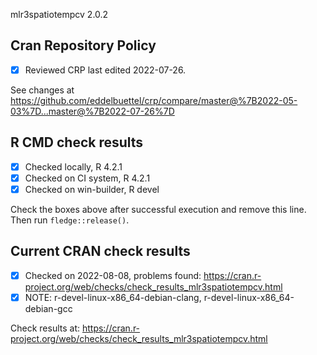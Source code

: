 mlr3spatiotempcv 2.0.2

## Cran Repository Policy

- [x] Reviewed CRP last edited 2022-07-26.

See changes at https://github.com/eddelbuettel/crp/compare/master@%7B2022-05-03%7D...master@%7B2022-07-26%7D

## R CMD check results

- [x] Checked locally, R 4.2.1
- [x] Checked on CI system, R 4.2.1
- [x] Checked on win-builder, R devel

Check the boxes above after successful execution and remove this line. Then run `fledge::release()`.

## Current CRAN check results

- [x] Checked on 2022-08-08, problems found: https://cran.r-project.org/web/checks/check_results_mlr3spatiotempcv.html
- [x] NOTE: r-devel-linux-x86_64-debian-clang, r-devel-linux-x86_64-debian-gcc

Check results at: https://cran.r-project.org/web/checks/check_results_mlr3spatiotempcv.html
